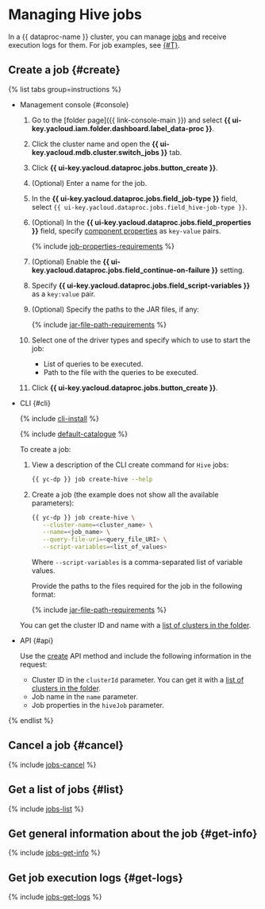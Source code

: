 # Managing Hive jobs

In a {{ dataproc-name }} cluster, you can manage [jobs](../concepts/jobs.md) and receive execution logs for them. For job examples, see [{#T}](../tutorials/job-overview.md).

## Create a job {#create}

{% list tabs group=instructions %}

- Management console {#console}

   1. Go to the [folder page]({{ link-console-main }}) and select **{{ ui-key.yacloud.iam.folder.dashboard.label_data-proc }}**.
   1. Click the cluster name and open the **{{ ui-key.yacloud.mdb.cluster.switch_jobs }}** tab.
   1. Click **{{ ui-key.yacloud.dataproc.jobs.button_create }}**.
   1. (Optional) Enter a name for the job.
   1. In the **{{ ui-key.yacloud.dataproc.jobs.field_job-type }}** field, select `{{ ui-key.yacloud.dataproc.jobs.field_hive-job-type }}`.
   1. (Optional) In the **{{ ui-key.yacloud.dataproc.jobs.field_properties }}** field, specify [component properties](../concepts/settings-list.md) as `key-value` pairs.

      {% include [job-properties-requirements](../../_includes/data-proc/job-properties-requirements.md) %}

   1. (Optional) Enable the **{{ ui-key.yacloud.dataproc.jobs.field_continue-on-failure }}** setting.
   1. Specify **{{ ui-key.yacloud.dataproc.jobs.field_script-variables }}** as a `key:value` pair.
   1. (Optional) Specify the paths to the JAR files, if any:

      {% include [jar-file-path-requirements](../../_includes/data-proc/jar-file-path-requirements.md) %}

   1. Select one of the driver types and specify which to use to start the job:
      * List of queries to be executed.
      * Path to the file with the queries to be executed.
   1. Click **{{ ui-key.yacloud.dataproc.jobs.button_create }}**.

- CLI {#cli}

   {% include [cli-install](../../_includes/cli-install.md) %}

   {% include [default-catalogue](../../_includes/default-catalogue.md) %}

   To create a job:

   1. View a description of the CLI create command for `Hive` jobs:

      ```bash
      {{ yc-dp }} job create-hive --help
      ```

   1. Create a job (the example does not show all the available parameters):

      ```bash
      {{ yc-dp }} job create-hive \
         --cluster-name=<cluster_name> \
         --name=<job_name> \
         --query-file-uri=<query_file_URI> \
         --script-variables=<list_of_values>
      ```

      Where `--script-variables` is a comma-separated list of variable values.

      Provide the paths to the files required for the job in the following format:

      {% include [jar-file-path-requirements](../../_includes/data-proc/jar-file-path-requirements.md) %}

   You can get the cluster ID and name with a [list of clusters in the folder](./cluster-list.md#list).

- API {#api}

   Use the [create](../api-ref/Job/create) API method and include the following information in the request:

   * Cluster ID in the `clusterId` parameter. You can get it with a [list of clusters in the folder](./cluster-list.md#list).
   * Job name in the `name` parameter.
   * Job properties in the `hiveJob` parameter.

{% endlist %}

## Cancel a job {#cancel}

{% include [jobs-cancel](../../_includes/data-proc/jobs-cancel.md) %}

## Get a list of jobs {#list}

{% include [jobs-list](../../_includes/data-proc/jobs-list.md) %}

## Get general information about the job {#get-info}

{% include [jobs-get-info](../../_includes/data-proc/jobs-get-info.md) %}


## Get job execution logs {#get-logs}

{% include [jobs-get-logs](../../_includes/data-proc/jobs-get-logs.md) %}

